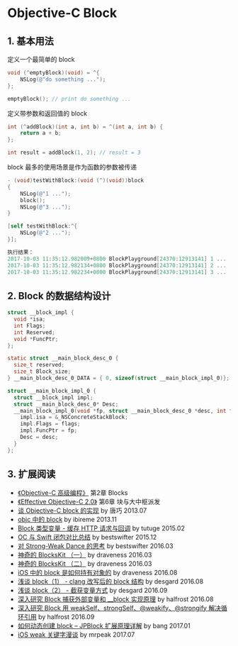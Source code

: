 # Objective-C Block

## 1. 基本用法

定义一个最简单的 block
``` Objective-C
void (^emptyBlock)(void) = ^{
    NSLog(@"do something ...");
};

emptyBlock(); // print do something ...
```

定义带参数和返回值的 block
``` Objective-C
int (^addBlock)(int a, int b) = ^(int a, int b) {
    return a + b;
};

int result = addBlock(1, 2); // result = 3
```

block 最多的使用场景是作为函数的参数被传递
``` Objective-C
- (void)testWithBlock:(void (^)(void))block
{
    NSLog(@"1 ...");
    block();
    NSLog(@"3 ...");
}

[self testWithBlock:^{
    NSLog(@"2 ...");
}];

执行结果：
2017-10-03 11:35:12.982009+0800 BlockPlayground[24370:12913141] 1 ...
2017-10-03 11:35:12.982134+0800 BlockPlayground[24370:12913141] 2 ...
2017-10-03 11:35:12.982234+0800 BlockPlayground[24370:12913141] 3 ...
```

## 2. Block 的数据结构设计

``` C
struct __block_impl {
  void *isa;
  int Flags;
  int Reserved;
  void *FuncPtr;
};

static struct __main_block_desc_0 {
  size_t reserved;
  size_t Block_size;
} __main_block_desc_0_DATA = { 0, sizeof(struct __main_block_impl_0)};

struct __main_block_impl_0 {
  struct __block_impl impl;
  struct __main_block_desc_0* Desc;
  __main_block_impl_0(void *fp, struct __main_block_desc_0 *desc, int flags=0) {
    impl.isa = &_NSConcreteStackBlock;
    impl.Flags = flags;
    impl.FuncPtr = fp;
    Desc = desc;
  }
};
```

## 3. 扩展阅读
- [《Objective-C 高级编程》](https://book.douban.com/subject/24720270/) 第2章 Blocks
- [《Effective Objective-C 2.0》](https://book.douban.com/subject/25829244/) 第6章 块与大中枢派发
- [谈 Objective-C block 的实现](http://blog.devtang.com/2013/07/28/a-look-inside-blocks/) by 唐巧 2013.07
- [objc 中的 block](https://blog.ibireme.com/2013/11/27/objc-block/) by ibireme 2013.11
- [Block 类型变量 - 缓存 HTTP 请求与回调](http://tutuge.me/2015/02/19/Block类型变量-缓存Http请求与回调/) by tutuge 2015.02
- [OC 与 Swift 闭包对比总结](http://www.jianshu.com/p/d0d7b519fec1) by bestswifter 2015.12
- [对 Strong-Weak Dance 的思考](http://www.jianshu.com/p/4ec18161d790) by bestswifter 2016.03
- [神奇的 BlocksKit （一）](https://draveness.me/blockskit-1) by draveness 2016.03
- [神奇的 BlocksKit （二）](https://draveness.me/blockskit-2) by draveness 2016.03
- [iOS 中的 block 是如何持有对象的](https://draveness.me/block-retain-object) by draveness 2016.08
- [浅谈 block（1） - clang 改写后的 block 结构](http://www.desgard.com/block1/) by desgard 2016.08
- [浅谈 block（2） - 截获变量方式](http://www.desgard.com/block2/) by desgard 2016.09
- [深入研究 Block 捕获外部变量和 __block 实现原理](https://halfrost.com/ios_block/) by halfrost 2016.08
- [深入研究 Block 用 weakSelf、strongSelf、@weakify、@strongify 解决循环引用](https://halfrost.com/ios_block_retain_circle/) by halfrost 2016.09
- [如何动态创建 block – JPBlock 扩展原理详解](http://blog.cnbang.net/tech/3332/) by bang 2017.01
- [iOS weak 关键字漫谈](http://mrpeak.cn/blog/ios-weak/) by mrpeak 2017.07
